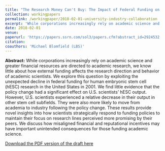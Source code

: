 ```yaml
---
title: "The Research Money Can't Buy: The Impact of Federal Funding on Scientists' Research Behavior"
collection: workingpapers
permalink: /workingpaper/2018-02-01-university-industry-collaboration
excerpt: 'While corporations increasingly rely on academic science and greater financial resources are directed to academic research, we know little about how external funding affects the research direction and behavior of academic scientists. We explore this question by exploiting the unexpected decline in federal funding for human embryonic stem cell (hESC) research in the United States in 2001. We find little evidence that the policy change had a significant effect on U.S. scientists’ hESC output. However, U.S. scientists experienced a relative decrease in their output in other stem cell subfields. They were also more likely to move from academia to industry following the policy change...'
date: 2018-02-01
venue: 
paperurl: 'https://papers.ssrn.com/sol3/papers.cfm?abstract_id=2924532'
citation:
coauthors: 'Michael Blomfield (LBS)'
---
```

<b>Abstract:</b> While corporations increasingly rely on academic science and greater financial resources are directed to academic research, we know little about how external funding affects the research direction and behavior of academic scientists. We explore this question by exploiting the unexpected decline in federal funding for human embryonic stem cell (hESC) research in the United States in 2001. We find little evidence that the policy change had a significant effect on U.S. scientists’ hESC output. However, U.S. scientists experienced a relative decrease in their output in other stem cell subfields. They were also more likely to move from academia to industry following the policy change. These results provide novel insights into how scientists strategically respond to funding policies to maintain their focus on research lines perceived more promising by their peers. We discuss how misaligned financial and reputational incentives may have important unintended consequences for those funding academic science.

[Download the PDF version of the draft here](http://academicpages.github.io/files/funding_research_direction.pdf)
